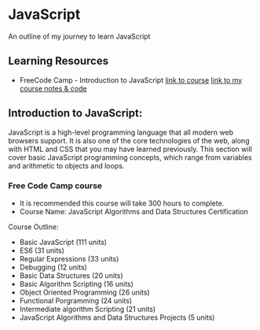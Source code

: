 # JavaScript
An outline of my journey to learn JavaScript 

## Learning Resources 
* FreeCode Camp - Introduction to JavaScript
[link to course](#)
[link to my course notes & code](#)

## Introduction to JavaScript:
JavaScript is a high-level programming language that all modern web browsers support. It is also one of the core technologies of the web, along with HTML and CSS that you may have learned previously. This section will cover basic JavaScript programming concepts, which range from variables and arithmetic to objects and loops.

### Free Code Camp course
* It is recommended this course will take 300 hours to complete. 
* Course Name: JavaScript Algorithms and Data Structures Certification

Course Outline: 
* Basic JavaScript (111 units)
* ES6 (31 units) 
* Regular Expressions (33 units) 
* Debugging (12 units)
* Basic Data Structures (20 units)
* Basic Algorithm Scripting (16 units)
* Object Oriented Programming (26 units)
* Functional Porgramming (24 units)
* Intermediate algorithm Scripting (21 units)
* JavaScript Algorithms and Data Structures Projects (5 units) 
